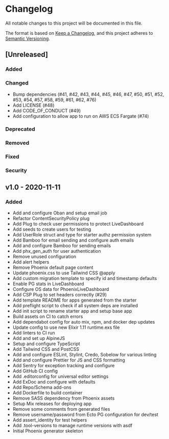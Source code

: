 # Changelog

All notable changes to this project will be documented in this file.

The format is based on [Keep a Changelog](https://keepachangelog.com/en/1.0.0/),
and this project adheres to [Semantic Versioning](https://semver.org/spec/v2.0.0.html).

## [Unreleased]

### Added

### Changed

- Bump dependencies (#41, #42, #43, #44, #45, #46, #47, #50, #51, #52, #53, #54, #57, #58, #59, #61, #62, #76)
- Add LICENSE (#48)
- Add CODE_OF_CONDUCT (#49)
- Add configuration to allow app to run on AWS ECS Fargate (#74)

### Deprecated

### Removed

### Fixed

### Security

## v1.0 - 2020-11-11

### Added

- Add and configure Oban and setup email job
- Refactor ContentSecurityPolicy plug
- Add Plug to check user permissions to protect LiveDashboard
- Add seeds to create users for testing
- Add UserRole struct and type for starter authz permission system
- Add Bamboo for email sending and configure auth emails
- Add and configure Bamboo for sending emails
- Add phx_gen_auth for user authentication
- Remove unused configuration
- Add alert helpers
- Remove Phoenix default page content
- Update phoenix.css to use Tailwind CSS @apply
- Add custom migration template to specify id and timestamp defaults
- Enable PG stats in LiveDashboard
- Configure OS data for PhoenixLiveDashboard
- Add CSP Plug to set headers correctly (#29)
- Add template README for apps generated from the starter
- Add preflight script to check if all system deps are installed
- Add init script to rename starter app and setup base app
- Build assets on CI to catch errors
- Add dependabot config for auto mix, npm, and docker dep updates
- Update config to use new Elixir 1.11 runtime.exs file
- Add linters to CI run
- Add and set up AlpineJS
- Setup and configure TypeScript
- Add Tailwind CSS and PostCSS
- Add and configure ESLint, Stylint, Credo, Sobelow for various linting
- Add and configure Prettier for JS and CSS formatting
- Add Sentry for exception tracking and configure
- Add GitHub CI config
- Add .editorconfig for universal editor settings
- Add ExDoc and configure with defaults
- Add Repo/Schema add-ons
- Add Dockerfile to build container
- Remove SASS dependency from Phoenix assets
- Setup Mix releases for deploying app
- Remove some comments from generated files
- Remove username/password from Ecto PG configuration for dev/test
- Add assert_identity for test helpers
- Add .tool-versions to manage runtime versions with asdf
- Initial Phoenix generator skeleton
